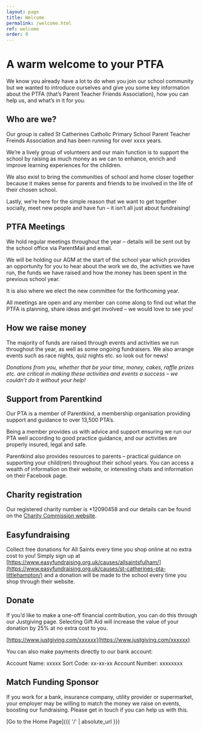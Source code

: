 ```yaml
---
layout: page
title: Welcome
permalink: /welcome.html
ref: welcome
order: 0
---
```


# A warm welcome to your PTFA

We know you already have a lot to do when you join our school community but we wanted to introduce ourselves and give you some key information about the PTFA (that’s 
Parent Teacher Friends Association), how you can help us, and what’s in it for you.

## Who are we?

Our group is called St Catherines Catholic Primary School Parent Teacher Freinds Association and has been running for over xxxx years.

We’re a lively group of volunteers and our main function is to support the school by raising as much money as we can to enhance, enrich and improve learning experiences for the children.

We also exist to bring the communities of school and home closer together because it makes sense for parents and friends to be involved in the life of their chosen school.

Lastly, we’re here for the simple reason that we want to get together socially, meet new people and have fun – it isn’t all just about fundraising!

## PTFA Meetings

We hold regular meetings throughout the year – details will be sent out by the school office via ParentMail and email.

We will be holding our AGM at the start of the school year which provides an opportunity for you to hear about the work we do, the activities we have run, the funds we have raised and how the money has been spent in the previous school year.

It is also where we elect the new committee for the forthcoming year.

All meetings are open and any member can come along to find out what the PTFA is planning, share ideas and get involved – we would love to see you!

## How we raise money
The majority of funds are raised through events and activities we run throughout the year, as well as some ongoing fundraisers.  We also arrange events such as race nights, quiz nights etc. so look out for news!

*Donations from you, whether that be your time, money, cakes, raffle prizes etc. are critical in making these activities and events a success – we couldn’t do it without your help!*

## Support from Parentkind

Our PTA is a member of Parentkind, a membership organisation providing support and guidance to over 13,500 PTA’s.

Being a member provides us with advice and support ensuring we run our PTA well according to good practice guidance, and our activities are properly insured, legal and safe.

Parentkind also provides resources to parents – practical guidance on supporting your child(ren) throughout their school years. You can access a wealth of information on their website, or interesting chats and information on their Facebook page.

## Charity registration

Our registered charity number is *12090458 and our details can be found on the [Charity Commission website](https://register-of-charities.charitycommission.gov.uk/en/charity-search/-/charity-details/5243956/trustees).

## Easyfundraising
Collect free donations for All Saints every time you shop online at no extra cost to you! Simply sign up at [https://www.easyfundraising.org.uk/causes/allsaintsfulham/](https://www.easyfundraising.org.uk/causes/st-catherines-pta-littlehampton/) and a donation will be made to the school every time you shop through their website.

## Donate
If you’d like to make a one-off financial contribution, you can do this through our Justgiving page. Selecting Gift Aid will increase the value of your donation by 25% at no extra cost to you.

[https://www.justgiving.com/xxxxxx](https://www.justgiving.com/xxxxxx)

You can also make payments directly to our bank account:

Account Name: xxxxx
Sort Code: xx-xx-xx
Account Number: xxxxxxxx

## Match Funding Sponsor
If you work for a bank, insurance company, utility provider or supermarket, your employer may be willing to match the money we raise on events, boosting our fundraising. Please get in touch if you can help us with this.

[Go to the Home Page]({{ '/' | absolute_url }})  
